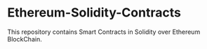 # Ethereum-Solidity-Contracts
This repository contains Smart Contracts in Solidity over Ethereum BlockChain.

